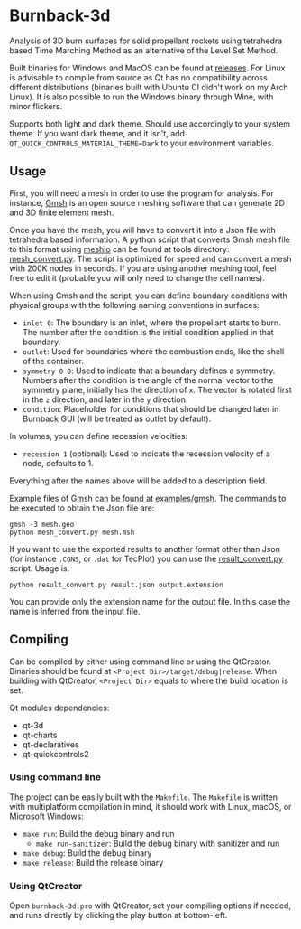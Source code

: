 # Burnback-3d

Analysis of 3D burn surfaces for solid propellant rockets using tetrahedra based Time Marching Method as an alternative of the Level Set Method.

Built binaries for Windows and MacOS can be found at [releases](https://github.com/iffse/burnback-3d/releases). For Linux is advisable to compile from source as Qt has no compatibility across different distributions (binaries built with Ubuntu CI didn't work on my Arch Linux). It is also possible to run the Windows binary through Wine, with minor flickers.

Supports both light and dark theme. Should use accordingly to your system theme. If you want dark theme, and it isn't, add `QT_QUICK_CONTROLS_MATERIAL_THEME=Dark` to your environment variables.

## Usage

First, you will need a mesh in order to use the program for analysis. For instance, [Gmsh](https://gmsh.info/) is an open source meshing software that can generate 2D and 3D finite element mesh.

Once you have the mesh, you will have to convert it into a Json file with tetrahedra based information. A python script that converts Gmsh mesh file to this format using [meshio](https://github.com/nschloe/meshio) can be found at tools directory: [mesh_convert.py](./tools/mesh_convert.py). The script is optimized for speed and can convert a mesh with 200K nodes in seconds. If you are using another meshing tool, feel free to edit it (probable you will only need to change the cell names).

When using Gmsh and the script, you can define boundary conditions with physical groups with the following naming conventions in surfaces:

- `inlet 0`: The boundary is an inlet, where the propellant starts to burn. The number after the condition is the initial condition applied in that boundary.
- `outlet`: Used for boundaries where the combustion ends, like the shell of the container.
- `symmetry 0 0`: Used to indicate that a boundary defines a symmetry. Numbers after the condition is the angle of the normal vector to the symmetry plane, initially has the direction of `x`. The vector is rotated first in the `z` direction, and later in the `y` direction.
- `condition`: Placeholder for conditions that should be changed later in Burnback GUI (will be treated as outlet by default).

In volumes, you can define recession velocities:

- `recession 1` (optional): Used to indicate the recession velocity of a node, defaults to 1.

Everything after the names above will be added to a description field.

Example files of Gmsh can be found at [examples/gmsh](./examples/gmsh). The commands to be executed to obtain the Json file are:
```shell
gmsh -3 mesh.geo
python mesh_convert.py mesh.msh
```

If you want to use the exported results to another format other than Json (for instance `.CGNS`, or `.dat` for TecPlot) you can use the [result_convert.py](./tools/result_convert.py) script. Usage is:
```shell
python result_convert.py result.json output.extension
```
You can provide only the extension name for the output file. In this case the name is inferred from the input file.

## Compiling

Can be compiled by either using command line or using the QtCreator. Binaries should be found at `<Project Dir>/target/debug|release`. When building with QtCreator, `<Project Dir>` equals to where the build location is set.

Qt modules dependencies:

- qt-3d
- qt-charts
- qt-declaratives
- qt-quickcontrols2

### Using command line

The project can be easily built with the `Makefile`. The `Makefile` is written with multiplatform compilation in mind, it should work with Linux, macOS, or Microsoft Windows:

- `make run`: Build the debug binary and run
	- `make run-sanitizer`: Build the debug binary with sanitizer and run
- `make debug`: Build the debug binary
- `make release`: Build the release binary

### Using QtCreator

Open `burnback-3d.pro` with QtCreator, set your compiling options if needed, and runs directly by clicking the play button at bottom-left.

